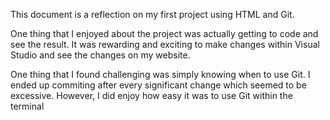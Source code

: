 This document is a reflection on my first project using HTML and Git.

One thing that I enjoyed about the project was actually getting to code and 
see the result. It was rewarding and exciting to make changes within Visual 
Studio and see the changes on my website. 

One thing that I found challenging was simply knowing when to use Git. I ended
up commiting after every significant change which seemed to be excessive. However,
I did enjoy how easy it was to use Git within the terminal
